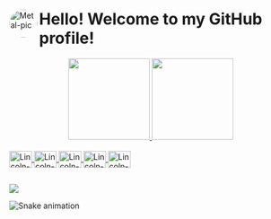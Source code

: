 <div>
  <a href="https://github.com/lincolnfigueredo" target="_blank"><img align="left" alt="Metal-pic" height="50" style="border-radius:50px;" src="https://pa1.narvii.com/6724/9e879eead027a4c3467d5eb50fa1ece709d6de58_hq.gif" target="_blank"></a>
  <h1>Hello! Welcome to my GitHub profile!</h1>
</div>

<div align="center">
  <a href="https://github.com/lincolnfigueredo">
  <img height="145em" src="https://github-readme-stats.vercel.app/api?username=lincolnfigueredo&show_icons=true&theme=radical&include_all_commits=true&count_private=true"/>
  <img height="145em" src="https://github-readme-stats.vercel.app/api/top-langs/?username=lincolnfigueredo&layout=compact&langs_count=7&theme=radical"/>
</div>
  
<div style="display: inline_block"><br>
  <img align="center" alt="Lincoln-C" height="30" width="40" src="https://raw.githubusercontent.com/jmnote/z-icons/master/svg/c.svg">
  <img align="center" alt="Lincoln-CPP" height="30" width="40" src="https://raw.githubusercontent.com/jmnote/z-icons/master/svg/cpp.svg">
  <img align="center" alt="Lincoln-Java" height="30" width="40" src="https://raw.githubusercontent.com/jmnote/z-icons/master/svg/java.svg">
  <img align="center" alt="Lincoln-Git" height="30" width="40" src="https://raw.githubusercontent.com/jmnote/z-icons/master/svg/git.svg">
  <img align="center" alt="Lincoln-GitHub" height="30" width="40" src="https://raw.githubusercontent.com/jmnote/z-icons/master/svg/github.svg">
</div>
  
##
  
<div>
  <a href="https://www.linkedin.com/in/lincolnfigueredo1" target="_blank"><img src="https://img.shields.io/badge/-LinkedIn-%230077B5?style=for-the-badge&logo=linkedin&logoColor=white" target="_blank"></a>
  
  ![Snake animation](https://github.com/lincolnfigueredo/lincolnfigueredo/blob/output/github-contribution-grid-snake.svg)
</div>
